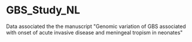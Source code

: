 # GBS_Study_NL
Data associated the the manuscript "Genomic variation of GBS associated with onset of acute invasive disease and meningeal tropism in neonates"
